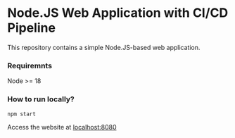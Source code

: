 
# Node.JS Web Application with CI/CD Pipeline

This repository contains a simple Node.JS-based web application.


### Requiremnts
Node >= 18


### How to run locally?
```
npm start
```
Access the website at [localhost:8080](localhost:3000)

